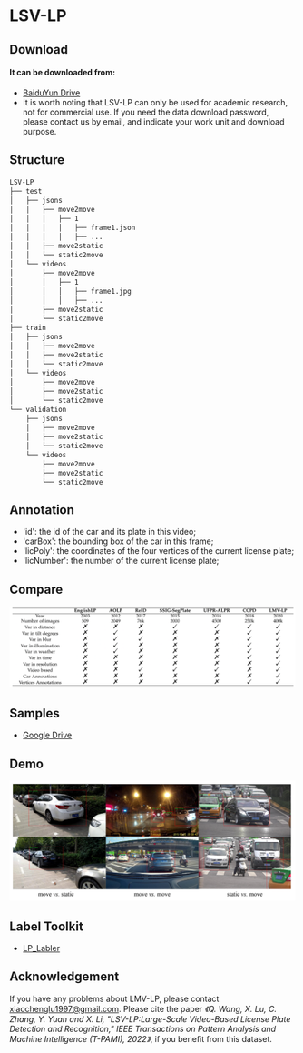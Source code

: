 # LSV-LP

## Download
#### It can be downloaded from:
* [BaiduYun Drive](https://pan.baidu.com/s/183T4m0m8ytIruN0djLmp5A)
* It is worth noting that LSV-LP can only be used for academic research, not for commercial use. If you need the data download password, please contact us by email, and indicate your work unit and download purpose.

## Structure
```
LSV-LP
├── test
│   ├── jsons
│   │   ├── move2move
│   │   │   ├── 1
│   │   │   │   ├── frame1.json
│   │   │   │   ├── ...
│   │   ├── move2static
│   │   └── static2move
│   └── videos
│       ├── move2move
│       │   ├── 1
│       │   │   ├── frame1.jpg
│       │   │   ├── ...
│       ├── move2static
│       └── static2move
├── train
│   ├── jsons
│   │   ├── move2move
│   │   ├── move2static
│   │   └── static2move
│   └── videos
│       ├── move2move
│       ├── move2static
│       └── static2move
└── validation
    ├── jsons
    │   ├── move2move
    │   ├── move2static
    │   └── static2move
    └── videos
        ├── move2move
        ├── move2static
        └── static2move
```

## Annotation

* 'id': the id of the car and its plate in this video;
* 'carBox': the bounding box of the car in this frame;
* 'licPoly': the coordinates of the four vertices of the current license plate;
* 'licNumber': the number of the current license plate;

## Compare
![compare](imgs/compare.png)

## Samples
* [Google Drive](https://drive.google.com/file/d/1udqRddpJZMpTdHHQdwZRll6vaYALUiql/view?usp=sharing)

## Demo
![demo](imgs/demo.png)

## Label Toolkit
* [LP_Labler](https://github.com/Elin24/license_labeler)
  
## Acknowledgement

If you have any problems about LMV-LP, please contact xiaochenglu1997@gmail.com.
Please cite the paper _《Q. Wang, X. Lu, C. Zhang, Y. Yuan and X. Li, "LSV-LP:Large-Scale Video-Based License Plate Detection and Recognition," IEEE Transactions on Pattern Analysis and Machine Intelligence (T-PAMI), 2022》_, if you benefit from this dataset.
